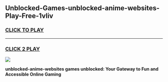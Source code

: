 
## Unblocked-Games-unblocked-anime-websites-Play-Free-1vliv
<h3>
<a href="https://premium76.site?title=unblocked-anime-websites&ref=23A">CLICK TO PLAY</a></h3>
<hr>

<h3>
<a href="https://premium76.site?title=unblocked-anime-websites&ref=23A">CLICK 2 PLAY</a>
  
</h3>

<a href="https://premium76.site?title=unblocked-anime-websites&ref=23A"><img src="https://clearcache.store/games.png"></a>


**unblocked-anime-websites games unblocked: Your Gateway to Fun and Accessible Online Gaming**
